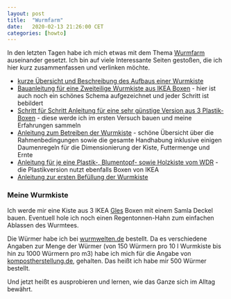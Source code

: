 ```yaml
---
layout: post
title:  "Wurmfarm"
date:   2020-02-13 21:26:00 CET
categories: [howto]
---
```


In den letzten Tagen habe ich mich etwas mit dem Thema [Wurmfarm](https://de.wikipedia.org/wiki/Wurmkompostierung) auseinander gesetzt. Ich bin auf viele Interessante Seiten gestoßen, die ich hier kurz zusammenfassen und verlinken möchte.

* [kurze Übersicht und Beschreibung des Aufbaus einer Wurmkiste](https://www.wurmwelten.de/wurmkisten/)
* [Bauanleitung für eine Zweiteilige Wurmkiste aus IKEA Boxen](https://www.selbst.de/wurmkiste-39572.html) - hier ist auch noch ein schönes Schema aufgezeichnet und jeder Schritt ist bebildert
* [Schritt für Schritt Anleitung für eine sehr günstige Version aus 3 Plastik-Boxen](http://www.kompostherstellung.de/wurmbox-wurmfarm-fuer-unter-20e-selbst-bauen/) - diese werde ich im ersten Versuch bauen und meine Erfahrungen sammeln
* [Anleitung zum Betreiben der Wurmkiste](http://www.kompostherstellung.de/anleitung-zum-betreiben-einer-wurmfarm/) - schöne Übersicht über die Rahmenbedingungen sowie die gesamte Handhabung inklusive einigen Daumenregeln für die Dimensionierung der Kiste, Futtermenge und Ernte
* [Anleitung für je eine Plastik-, Blumentopf- sowie Holzkiste vom WDR](https://www1.wdr.de/radio/wdr4/wort/drinnen-und-draussen/wurmkiste-114.pdf) - die Plastikversion nutzt ebenfalls Boxen von IKEA 
* [Anleitung zur ersten Befüllung der Wurmkiste](http://www.kompostherstellung.de/wurmbox-vorbereiten-und-kompostwuermer-einsetzten/)


### Meine Wurmkiste

Ich werde mir eine Kiste aus 3 IKEA [Gles](https://www.ikea.com/de/de/p/gles-box-schwarz-60429287/) Boxen mit einem Samla Deckel bauen. Eventuell hole ich noch einen Regentonnen-Hahn zum einfachen Ablassen des Wurmtees.

Die Würmer habe ich bei [wurmwelten.de](https://wurmwelten.de/shop/eisenia-dendros-wuermer.html) bestellt. Da es verschiedene Angaben zur Menge der Würmer (von 150  Würmern pro 10 l Wurmkiste bis hin zu 1000 Würmern pro m<super>3</super>) habe ich mich für die Angabe von [kompostherstellung.de](http://www.kompostherstellung.de/wurmbox-vorbereiten-und-kompostwuermer-einsetzten/), gehalten. Das heißt ich habe mir 500 Würmer bestellt.

Und jetzt heißt es ausprobieren und lernen, wie das Ganze sich im Alltag bewährt.